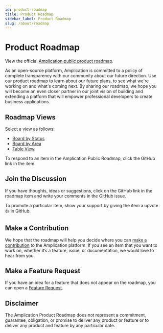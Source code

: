 ```yaml
---
id: product-roadmap
title: Product Roadmap
sidebar_label: Product Roadmap
slug: /about/roadmap
---
```


# Product Roadmap

View the official [Amplication public product roadmap](https://amplication.notion.site/190845345cb04a2ea15b4f4cce3a05ae).

As an open-source platform, Amplication is committed to a policy of complete transparency with our community about our future direction. Use our product roadmap to learn about our future plans, to see what we're working on and what's coming next.
By sharing our roadmap, we hope you will become an even closer partner in our joint vision of building and extending a platform that will empower professional developers to create business applications.

## Roadmap Views

Select a view as follows:

- [Board by Status](https://amplication.notion.site/190845345cb04a2ea15b4f4cce3a05ae?v=4fd4da56afd8478dbcccadce4059bcc9)
- [Board by Area](https://amplication.notion.site/190845345cb04a2ea15b4f4cce3a05ae?v=292e393cbd564628ab4117eb3f7d8c45)
- [Table View](https://amplication.notion.site/190845345cb04a2ea15b4f4cce3a05ae?v=da666b7936fb41e1b1da4a2150505b28)

To respond to an item in the Amplication Public Roadmap, click the GitHub link in the item.

## Join the Discussion

If you have thoughts, ideas or suggestions, click on the GitHub link in the roadmap item and write your comments in the GitHub issue.

To promote a particular item, show your support by giving the item a upvote 👍 in GitHub.

## Make a Contribution

We hope that the roadmap will help you decide where you can [make a contribution](/contributing/) to the Amplication platform. If you see an item that you want to work on, whether it’s a feature, issue, or documentation, we would love to hear from you.

## Make a Feature Request

If you have an idea for a feature that does not appear on the roadmap, you can open a [Feature Request](/contributing/#missing-a-feature).

## Disclaimer

The Amplication Product Roadmap does not represent a commitment, guarantee, obligation, or promise to deliver any product or feature or to deliver any product and feature by any particular date.
